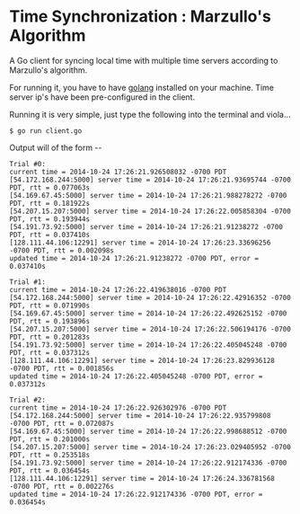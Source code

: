 Time Synchronization : Marzullo's Algorithm
===========================================


A Go client for syncing local time with multiple time servers according to Marzullo's algorithm.

For running it, you have to have [golang](http://golang.org/) installed on your machine. Time server ip's have been pre-configured in the client.

Running it is very simple, just type the following into the terminal and viola...

	$ go run client.go
	
Output will of the form --
	
	Trial #0:
	current time = 2014-10-24 17:26:21.926508032 -0700 PDT
	[54.172.168.244:5000] server time = 2014-10-24 17:26:21.93695744 -0700 PDT, rtt = 0.077063s
	[54.169.67.45:5000] server time = 2014-10-24 17:26:21.988278272 -0700 PDT, rtt = 0.181922s
	[54.207.15.207:5000] server time = 2014-10-24 17:26:22.005858304 -0700 PDT, rtt = 0.193944s
	[54.191.73.92:5000] server time = 2014-10-24 17:26:21.91238272 -0700 PDT, rtt = 0.037410s
	[128.111.44.106:12291] server time = 2014-10-24 17:26:23.33696256 -0700 PDT, rtt = 0.002098s
	updated time = 2014-10-24 17:26:21.91238272 -0700 PDT, error = 0.037410s

	Trial #1:
	current time = 2014-10-24 17:26:22.419638016 -0700 PDT
	[54.172.168.244:5000] server time = 2014-10-24 17:26:22.42916352 -0700 PDT, rtt = 0.071990s
	[54.169.67.45:5000] server time = 2014-10-24 17:26:22.492625152 -0700 PDT, rtt = 0.193896s
	[54.207.15.207:5000] server time = 2014-10-24 17:26:22.506194176 -0700 PDT, rtt = 0.201283s
	[54.191.73.92:5000] server time = 2014-10-24 17:26:22.405045248 -0700 PDT, rtt = 0.037312s
	[128.111.44.106:12291] server time = 2014-10-24 17:26:23.829936128 -0700 PDT, rtt = 0.001856s
	updated time = 2014-10-24 17:26:22.405045248 -0700 PDT, error = 0.037312s

	Trial #2:
	current time = 2014-10-24 17:26:22.926302976 -0700 PDT
	[54.172.168.244:5000] server time = 2014-10-24 17:26:22.935799808 -0700 PDT, rtt = 0.072087s
	[54.169.67.45:5000] server time = 2014-10-24 17:26:22.998688512 -0700 PDT, rtt = 0.201000s
	[54.207.15.207:5000] server time = 2014-10-24 17:26:23.029405952 -0700 PDT, rtt = 0.253518s
	[54.191.73.92:5000] server time = 2014-10-24 17:26:22.912174336 -0700 PDT, rtt = 0.036454s
	[128.111.44.106:12291] server time = 2014-10-24 17:26:24.336781568 -0700 PDT, rtt = 0.002276s
	updated time = 2014-10-24 17:26:22.912174336 -0700 PDT, error = 0.036454s
	


